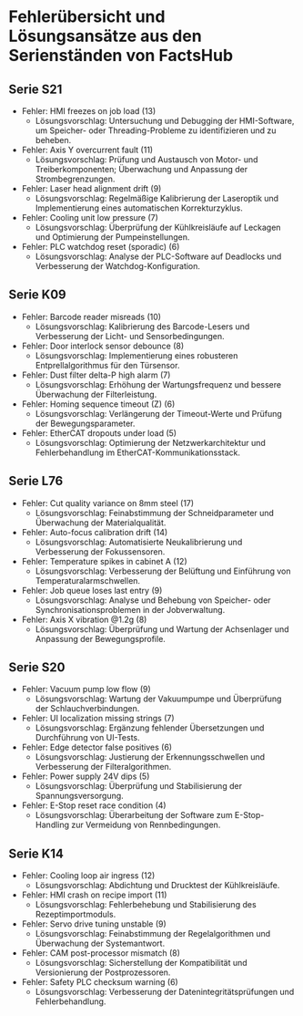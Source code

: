 # Fehlerübersicht und Lösungsansätze aus den Serienständen von FactsHub

## Serie S21
- Fehler: HMI freezes on job load (13)
  - Lösungsvorschlag: Untersuchung und Debugging der HMI-Software, um Speicher- oder Threading-Probleme zu identifizieren und zu beheben.
- Fehler: Axis Y overcurrent fault (11)
  - Lösungsvorschlag: Prüfung und Austausch von Motor- und Treiberkomponenten; Überwachung und Anpassung der Strombegrenzungen.
- Fehler: Laser head alignment drift (9)
  - Lösungsvorschlag: Regelmäßige Kalibrierung der Laseroptik und Implementierung eines automatischen Korrekturzyklus.
- Fehler: Cooling unit low pressure (7)
  - Lösungsvorschlag: Überprüfung der Kühlkreisläufe auf Leckagen und Optimierung der Pumpeinstellungen.
- Fehler: PLC watchdog reset (sporadic) (6)
  - Lösungsvorschlag: Analyse der PLC-Software auf Deadlocks und Verbesserung der Watchdog-Konfiguration.

## Serie K09
- Fehler: Barcode reader misreads (10)
  - Lösungsvorschlag: Kalibrierung des Barcode-Lesers und Verbesserung der Licht- und Sensorbedingungen.
- Fehler: Door interlock sensor debounce (8)
  - Lösungsvorschlag: Implementierung eines robusteren Entprellalgorithmus für den Türsensor.
- Fehler: Dust filter delta-P high alarm (7)
  - Lösungsvorschlag: Erhöhung der Wartungsfrequenz und bessere Überwachung der Filterleistung.
- Fehler: Homing sequence timeout (Z) (6)
  - Lösungsvorschlag: Verlängerung der Timeout-Werte und Prüfung der Bewegungsparameter.
- Fehler: EtherCAT dropouts under load (5)
  - Lösungsvorschlag: Optimierung der Netzwerkarchitektur und Fehlerbehandlung im EtherCAT-Kommunikationsstack.

## Serie L76
- Fehler: Cut quality variance on 8mm steel (17)
  - Lösungsvorschlag: Feinabstimmung der Schneidparameter und Überwachung der Materialqualität.
- Fehler: Auto-focus calibration drift (14)
  - Lösungsvorschlag: Automatisierte Neukalibrierung und Verbesserung der Fokussensoren.
- Fehler: Temperature spikes in cabinet A (12)
  - Lösungsvorschlag: Verbesserung der Belüftung und Einführung von Temperaturalarmschwellen.
- Fehler: Job queue loses last entry (9)
  - Lösungsvorschlag: Analyse und Behebung von Speicher- oder Synchronisationsproblemen in der Jobverwaltung.
- Fehler: Axis X vibration @1.2g (8)
  - Lösungsvorschlag: Überprüfung und Wartung der Achsenlager und Anpassung der Bewegungsprofile.

## Serie S20
- Fehler: Vacuum pump low flow (9)
  - Lösungsvorschlag: Wartung der Vakuumpumpe und Überprüfung der Schlauchverbindungen.
- Fehler: UI localization missing strings (7)
  - Lösungsvorschlag: Ergänzung fehlender Übersetzungen und Durchführung von UI-Tests.
- Fehler: Edge detector false positives (6)
  - Lösungsvorschlag: Justierung der Erkennungsschwellen und Verbesserung der Filteralgorithmen.
- Fehler: Power supply 24V dips (5)
  - Lösungsvorschlag: Überprüfung und Stabilisierung der Spannungsversorgung.
- Fehler: E-Stop reset race condition (4)
  - Lösungsvorschlag: Überarbeitung der Software zum E-Stop-Handling zur Vermeidung von Rennbedingungen.

## Serie K14
- Fehler: Cooling loop air ingress (12)
  - Lösungsvorschlag: Abdichtung und Drucktest der Kühlkreisläufe.
- Fehler: HMI crash on recipe import (11)
  - Lösungsvorschlag: Fehlerbehebung und Stabilisierung des Rezeptimportmoduls.
- Fehler: Servo drive tuning unstable (9)
  - Lösungsvorschlag: Feinabstimmung der Regelalgorithmen und Überwachung der Systemantwort.
- Fehler: CAM post-processor mismatch (8)
  - Lösungsvorschlag: Sicherstellung der Kompatibilität und Versionierung der Postprozessoren.
- Fehler: Safety PLC checksum warning (6)
  - Lösungsvorschlag: Verbesserung der Datenintegritätsprüfungen und Fehlerbehandlung.
